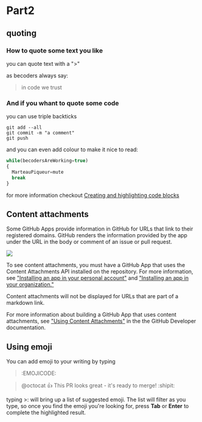 # Part2

## quoting

### How to quote some text you like

you can quote text with a ">"

as becoders always say:

> in code we trust

### And if you whant to quote some code

you can use triple backticks

```
git add --all
git commit -m "a comment"
git push
```
and you can even add colour to make it nice to read:

```javascript
while(becodersAreWorking=true)
{
  MarteauPiqueur=mute
  break
}
```
for more information checkout [Creating and highlighting code blocks](https://help.github.com/en/articles/creating-and-highlighting-code-blocks)


## Content attachments

Some GitHub Apps provide information in GitHub for URLs that link to their registered domains. GitHub renders the information provided by the app under the URL in the body or comment of an issue or pull request.

![](https://help.github.com/assets/images/help/writing/content-attachment.png)

To see content attachments, you must have a GitHub App that uses the Content Attachments API installed on the repository. For more information, see ["Installing an app in your personal account"](https://help.github.com/en/articles/installing-an-app-in-your-personal-account) and ["Installing an app in your organization."](https://help.github.com/en/articles/installing-an-app-in-your-organization)    

Content attachments will not be displayed for URLs that are part of a markdown link.    

For more information about building a GitHub App that uses content attachments, see ["Using Content Attachments"](https://developer.github.com/apps/using-content-attachments/) in the the GitHub Developer documentation.    

## Using emoji

You can add emoji to your writing by typing
>:EMOJICODE:  

> @octocat :+1: This PR looks great - it's ready to merge! :shipit:

typing >: will bring up a list of suggested emoji. The list will filter as you type, so once you find the emoji you're looking for, press __Tab__ or __Enter__ to complete the highlighted result.
